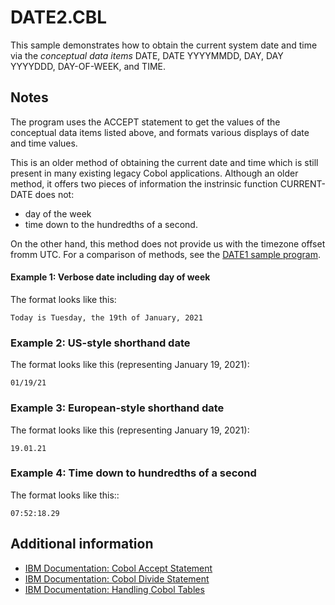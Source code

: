 # DATE2.CBL 

This sample demonstrates how to obtain the current system date and time via the _conceptual data items_ DATE, DATE YYYYMMDD, DAY, DAY YYYYDDD, DAY-OF-WEEK, and TIME.

## Notes 

The program uses the ACCEPT statement to get the values of the conceptual data items listed above, and formats various displays of date and time values.  

This is an older method of obtaining the current date and time which is still present in many existing legacy Cobol applications. Although an older method, it offers two pieces of information the instrinsic function CURRENT-DATE does not: 

- day of the week 
- time down to the hundredths of a second.  

On the other hand, this method does not provide us with the timezone offset fromm UTC. For a comparison of methods, see the [DATE1 sample program](DATE1-notes.md).

#### Example 1: Verbose date including day of week

The format looks like this: 

```
Today is Tuesday, the 19th of January, 2021
```

### Example 2: US-style shorthand date 

The format looks like this (representing January 19, 2021): 

```
01/19/21
```

### Example 3: European-style shorthand date 

The format looks like this (representing January 19, 2021): 

```
19.01.21
```

### Example 4: Time down to hundredths of a second

The format looks like this:: 

```
07:52:18.29
```

## Additional information 

- [IBM Documentation: Cobol Accept Statement](https://www.ibm.com/support/knowledgecenter/en/SS6SG3_4.2.0/com.ibm.entcobol.doc_4.2/PGandLR/ref/rlpsacce.htm)
- [IBM Documentation: Cobol Divide Statement](https://www.ibm.com/support/knowledgecenter/SS6SG3_4.2.0/com.ibm.entcobol.doc_4.2/PGandLR/ref/rlpsdivi.htm)
- [IBM Documentation: Handling Cobol Tables](https://www.ibm.com/support/knowledgecenter/en/SS6SG3_4.2.0/com.ibm.entcobol.doc_4.2/PGandLR/tasks/tptbl02.htm)

